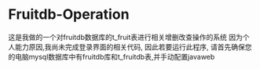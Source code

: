 # Fruitdb-Operation
这是我做的一个对fruitdb数据库的t_fruit表进行相关增删改查操作的系统
因为个人能力原因,我尚未完成登录界面的相关代码, 因此若要运行此程序,
请首先确保您的电脑mysql数据库中有fruitdb库和t_fruitdb表,并手动配置javaweb
